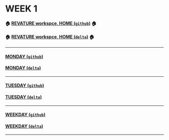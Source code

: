 # WEEK 1

#### :house: [REVATURE workspce, HOME (`github`)](https://github.com/joedonline/REVATURE__workspace)  :house:
#### :house: [REVATURE workspce, HOME (`delta`)](https://github.com/deltachannel/REVATURE__workspace) :house:

---
#### [MONDAY (`github`)](https://github.com/joedonline/REVATURE__workspace/tree/master/WEEK__01/__01_MONDAY)
#### [MONDAY (`delta`)](https://github.com/deltachannel/REVATURE__workspace/tree/master/WEEK__01/__01_MONDAY)

---
#### [TUESDAY (`github`)](hhttps://github.com/joedonline/REVATURE__workspace/tree/master/WEEK__01/__02_TUESDAY)
#### [TUESDAY (`delta`)](https://github.com/deltachannel/REVATURE__workspace/tree/master/WEEK__01/__01_TUESDAY)

---
#### [WEEKDAY (`github`)](https://github.com/joedonline/REVATURE__workspace/tree/master/__nn_WEEKDAY)
#### [WEEKDAY (`delta`)](https://github.com/deltachannel/REVATURE__workspace/tree/master/__nn_WEEKDAY)

---
